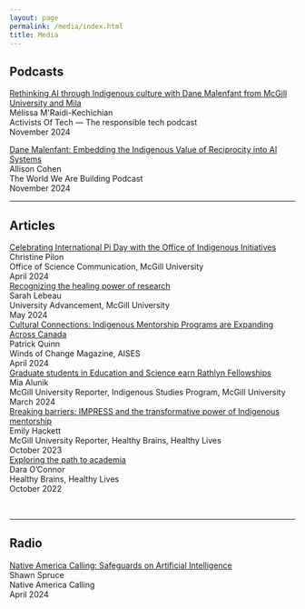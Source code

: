 ```yaml
---
layout: page
permalink: /media/index.html
title: Media
---
```




## Podcasts

[Rethinking AI through Indigenous culture with Dane Malenfant from McGill University and Mila](https://open.spotify.com/episode/2Gc9sDFepnOB121YQSGdqY?si=RwOPZyowTP6ioNuq48n0LA) <br>Mélissa M'Raidi-Kechichian<br>Activists Of Tech — The responsible tech podcast <br>November 2024<br>

[Dane Malenfant: Embedding the Indigenous Value of Reciprocity into AI Systems](https://open.spotify.com/episode/0Wuvh4xdqjfWgHWhnyBsQg?si=J43bLLaLTd24WhbPU5b1FA) <br>Allison Cohen<br>The World We Are Building Podcast <br>November 2024<br>

---

## Articles

[Celebrating International Pi Day with the Office of Indigenous Initiatives](https://www.mcgill.ca/science/channels/news/celebrating-international-pi-day-office-indigenous-initiatives-358312) <br>Christine Pilon<br> Office of Science Communication, McGill University <br>April 2024<br>
[Recognizing the healing power of research](https://giving.mcgill.ca/all-stories/recognizing-healing-power-research)
<br>Sarah Lebeau<br> University Advancement, McGill University <br>May 2024<br>
[Cultural Connections: Indigenous Mentorship Programs are Expanding Across Canada](https://read.nxtbook.com/aises/winds_of_change/spring_2024/mentors_in_canada.html)<br>Patrick Quinn<br>Winds of Change Magazine, AISES<br>April 2024<br>
[Graduate students in Education and Science earn Rathlyn Fellowships](https://reporter.mcgill.ca/graduate-students-in-education-and-science-earn-rathlyn-fellowship/)<br>Mia Alunik<br>McGill University Reporter, Indigenous Studies Program, McGill University<br>March 2024<br>
[Breaking barriers: IMPRESS and the transformative power of Indigenous mentorship](https://reporter.mcgill.ca/breaking-barriers-impress-and-the-transformative-power-of-indigenous-mentorship/)<br>Emily Hackett<br>McGill University Reporter, Healthy Brains, Healthy Lives<br>October 2023<br>
[Exploring the path to academia](https://www.mcgill.ca/hbhl/article/research-spotlight/exploring-path-academia)<br>Dara O’Connor
<br>Healthy Brains, Healthy Lives<br>October 2022<br>

<br>

---

## Radio

[Native America Calling: Safeguards on Artificial Intelligence](https://www.nativeamericacalling.com/tuesday-april-23-2024-safeguards-on-artificial-intelligence/)<br>Shawn Spruce<br>Native America Calling<br>April 2024<br>

<br>

